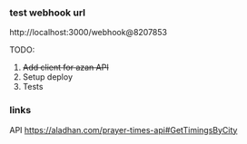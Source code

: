 ### test webhook url 

http://localhost:3000/webhook@8207853


TODO:
1. ~~Add client for azan API~~
2. Setup deploy 
3. Tests


### links
API https://aladhan.com/prayer-times-api#GetTimingsByCity